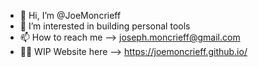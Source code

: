 - 👋 Hi, I’m @JoeMoncrieff
- 👀 I’m interested in building personal tools
- 📫 How to reach me --> joseph.moncrieff@gmail.com
- 👷🏻 WIP Website here --> https://joemoncrieff.github.io/

<!---
JoeMoncrieff/JoeMoncrieff is a ✨ special ✨ repository because its `README.md` (this file) appears on your GitHub profile.
You can click the Preview link to take a look at your changes.
--->
